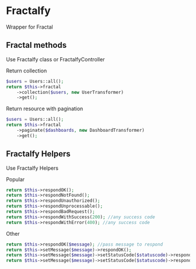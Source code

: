 # Fractalfy
Wrapper for Fractal

## Fractal methods
Use Fractalfy class or FractalfyController

Return collection
```php
$users = Users::all();
return $this->fractal
    ->collection($users, new UserTransformer)
    ->get();
```

Return resource with pagination
```php
$users = Users::all();
return $this->fractal
    ->paginate($dashboards, new DashboardTransformer)
    ->get();
```

## Fractalfy Helpers
Use Fractalfy Helpers

Popular
```php
return $this->respondOK();
return $this->respondNotFound();
return $this->respondUnauthorized();
return $this->respondUnprocessable();
return $this->respondBadRequest();
return $this->respondWithSuccess(200); //any success code
return $this->respondWithError(400); //any success code
```

Other
```php
return $this->respondOK($message); //pass message to respond
return $this->setMessage($message)->respondOK();
return $this->setMessage($message)->setStatusCode($statuscode)->respondWithSuccess(); 
return $this->setMessage($message)->setStatusCode($statuscode)->respondWithError(); 
```



